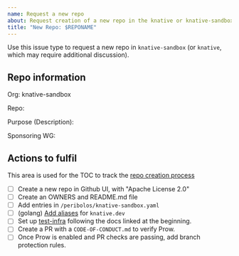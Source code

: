```yaml
---
name: Request a new repo
about: Request creation of a new repo in the knative or knative-sandbox orgs
title: "New Repo: $REPONAME"
---
```


Use this issue type to request a new repo in `knative-sandbox` (or
`knative`, which may require additional discussion).

<!-- Update the information below with your request -->

## Repo information

Org: knative-sandbox

Repo:

Purpose (Description):

Sponsoring WG: 

## Actions to fulfil

This area is used for the TOC to track the [repo creation
process](/mechanics/CREATING-A-SANDBOX-REPO.md)

- [ ] Create a new repo in Github UI, with "Apache License 2.0"
- [ ] Create an OWNERS and README.md file
- [ ] Add entries in `/peribolos/knative-sandbox.yaml`
- [ ] (golang) [Add aliases](https://github.com/knative/website) for
  `knative.dev`
- [ ] Set up [test-infra](https://github.com/knative/test-infra) following the
  docs linked at the beginning.
- [ ] Create a PR with a `CODE-OF-CONDUCT.md` to verify Prow.
- [ ] Once Prow is enabled and PR checks are passing, add branch protection rules.